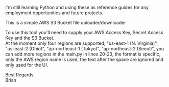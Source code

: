 I'm still learning Python and using these as reference guides for any employment opportunities and future projects.

This is a simple AWS S3 Bucket file uploader/downloader

To use this tool you'll need to supply your AWS Access Key, Secret Access Key and the S3 Bucket. </br>
At the moment only four regions are supported; "us-east-1 (N. Virginia)", "us-east-2 (Ohio)", "ap-northeast-1 (Tokyo)", "ap-northeast-2 (Seoul)", you can add more regions in the main.py in lines 20-23, the format is specific, only the AWS region name is used, the text after the space are ignored and only used for the UI.

Best Regards,<br/>
Brian
